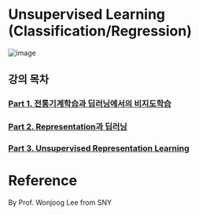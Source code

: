 # Unsupervised Learning (Classification/Regression)
![image](https://user-images.githubusercontent.com/39285147/178943512-af90566f-6d60-498c-81a9-4b6c46afafb5.png)

## 강의 목차 
### [Part 1. 전통기계학습과 딥러닝에서의 비지도학습](https://github.com/EricChoii/lg-ai-auto-driving-radar-sensor/blob/main/unsupervised-learning/%EC%A0%84%ED%86%B5%EA%B8%B0%EA%B3%84%ED%95%99%EC%8A%B5-%EB%94%A5%EB%9F%AC%EB%8B%9D-%EB%B9%84%EC%A7%80%EB%8F%84%ED%95%99%EC%8A%B5.md)
### [Part 2. Representation과 딥러닝](https://github.com/EricChoii/lg-ai-auto-driving-radar-sensor/blob/main/unsupervised-learning/representation-dl.md)
### [Part 3. Unsupervised Representation Learning](https://github.com/EricChoii/lg-ai-auto-driving-radar-sensor/blob/main/unsupervised-learning/unsupervised-representation-learning.md)

# Reference
By Prof. Wonjoog Lee from SNY
